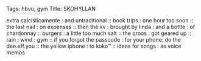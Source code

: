 Tags: hbvu, gym
Title: SKOHYLLAN
  
extra calcisticamente : and untraditional :: book trips : one hour too soon :: the last nail : on expenses :: then the xv : brought by linda : and a bottle : of chardonnay :: burgers : a little too much salt :: the qroos : got geared up :: rain : wind : gym :: if you forgot the passcode : for your phone: do the dee.eff.you :: the yellow iphone : to koko™ :: ideas for songs : as voice memos